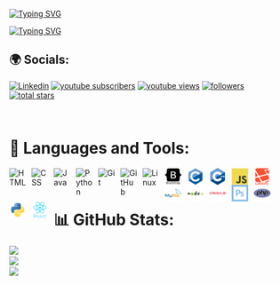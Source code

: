 
[![Typing SVG](https://readme-typing-svg.demolab.com?font=Operator+Mono&weight=900&size=30&duration=1&pause=1&center=true&vCenter=true&repeat=false&width=1000&lines=Jaymin+Gohil)](https://git.io/typing-svg)

<!-- SVG Typing description -->
[![Typing SVG](https://readme-typing-svg.demolab.com?font=Operator+Mono&weight=900&size=26&pause=1000&center=true&vCenter=true&width=1000&lines=BSCit+Ty+Student++%F0%9F%91%A8%F0%9F%8F%BB%E2%80%8D%F0%9F%8E%93;Studying+At+GLS+University+In+Ahmedabad++%F0%9F%8E%93;Casual+Gamer++%F0%9F%8E%AE;Learning+New+Things++%F0%9F%92%BC;Passionate+coder+and+learner+%F0%9F%A4%93%F0%9F%92%BB)](https://git.io/typing-svg)

<!-- Socials -->
## 🌍 Socials:

<p align="left">
  <a href="https://linkedin.com/in/">
    <img
      alt="Linkedin"
      title="LinkedIn"
      src="https://img.shields.io/badge/LinkedIn-%230077B5.svg?logo=linkedin&logoColor=white&style=for-the-badge&label"
  /></a>
  <a href="https://www.youtube.com/@XoTiCGamer?sub_confirmation=1">
    <img
      alt="youtube subscribers"
      title="Subscribe to my YouTube channel"
      src="https://custom-icon-badges.demolab.com/youtube/channel/subscribers/UCwplxM-e-kUQmn66CapVz9Q?color=%23E05D44&label=SUBSCRIBE&logo=video&logoColor=white&style=for-the-badge&labelColor=CE4630"
  /></a>
  <a href="https://www.youtube.com/@XoTiCGamer?sub_confirmation=1">
    <img
      alt="youtube views"
      title="YouTube views"
      src="https://custom-icon-badges.demolab.com/youtube/channel/views/UCwplxM-e-kUQmn66CapVz9Q?color=%23E1AD0E&logo=eye&logoColor=white&style=for-the-badge&labelColor=C79600"
  /></a>
  <a href="https://github.com/x0tic0p?tab=followers">
    <img
      alt="followers"
      title="Follow me on Github"
      src="https://custom-icon-badges.demolab.com/github/followers/x0tic0p?color=236ad3&labelColor=1155ba&style=for-the-badge&logo=person-add&label=Follow&logoColor=white"
  /></a>
  <a href="https://github.com/x0tic0p?tab=repositories&sort=stargazers">
    <img
      alt="total stars"
      title="Total stars on GitHub"
      src="https://custom-icon-badges.demolab.com/github/stars/x0tic0p?color=55960c&style=for-the-badge&labelColor=488207&logo=star"
  /></a>
</p>

<br />


# 🧰 Languages and Tools:

<div>
  <img align="left" alt="HTML" width="30px" style="padding-right:10px;" src="https://cdn.jsdelivr.net/gh/devicons/devicon/icons/html5/html5-plain.svg" />
  <img align="left" alt="CSS" width="30px" style="padding-right:10px;" src="https://cdn.jsdelivr.net/gh/devicons/devicon/icons/css3/css3-plain.svg" />
  <img align="left" alt="Java" width="30px" style="padding-right:10px;" src="https://cdn.jsdelivr.net/gh/devicons/devicon/icons/java/java-original.svg"/>
  <img align="left" alt="Python" width="30px" style="padding-right:10px;" src="https://cdn.jsdelivr.net/gh/devicons/devicon/icons/python/python-plain.svg" />
  <img align="left" alt="Git" width="30px" style="padding-right:10px;" src="https://cdn.jsdelivr.net/gh/devicons/devicon/icons/git/git-original.svg" />
  <img align="left" alt="GitHub" width="30px" style="padding-right:10px;" src="https://cdn.jsdelivr.net/gh/devicons/devicon/icons/github/github-original.svg" />
  <img align="left" alt="Linux" width="30px" style="padding-right:10px;" src="https://cdn.jsdelivr.net/gh/devicons/devicon/icons/linux/linux-original.svg" />
  <img align="left" alt="Bootstrap" width="30px" style="padding-right:10px;" src="https://raw.githubusercontent.com/devicons/devicon/master/icons/bootstrap/bootstrap-plain-wordmark.svg" />
  <img align="left" alt="C" width="30px" style="padding-right:10px;" src="https://raw.githubusercontent.com/devicons/devicon/master/icons/c/c-original.svg" />
  <img align="left" alt="C++" width="30px" style="padding-right:10px;" src="https://raw.githubusercontent.com/devicons/devicon/master/icons/cplusplus/cplusplus-original.svg" />
  <img align="left" alt="javascript" width="30px" style="padding-right:10px;" src="https://raw.githubusercontent.com/devicons/devicon/master/icons/javascript/javascript-original.svg" />
  <img align="left" alt="laravel" width="30px" style="padding-right:10px;" src="https://raw.githubusercontent.com/devicons/devicon/master/icons/laravel/laravel-plain-wordmark.svg" />
  <img align="left" alt="MySQL" width="30px" style="padding-right:10px;" src="https://raw.githubusercontent.com/devicons/devicon/master/icons/mysql/mysql-original-wordmark.svg" />
  <img align="left" alt="Node.js" width="30px" style="padding-right:10px;" src="https://raw.githubusercontent.com/devicons/devicon/master/icons/nodejs/nodejs-original-wordmark.svg" />
  <img align="left" alt="Oracle" width="30px" style="padding-right:10px;" src="https://raw.githubusercontent.com/devicons/devicon/master/icons/oracle/oracle-original.svg" />
  <img align="left" alt="Photoshop" width="30px" style="padding-right:10px;" src="https://raw.githubusercontent.com/devicons/devicon/master/icons/photoshop/photoshop-line.svg" />
  <img align="left" alt="PHP" width="30px" style="padding-right:10px;" src="https://raw.githubusercontent.com/devicons/devicon/master/icons/php/php-original.svg" />
  <img align="left" alt="Python" width="30px" style="padding-right:10px;" src="https://raw.githubusercontent.com/devicons/devicon/master/icons/python/python-original.svg" />
  <img align="left" alt="React.js" width="30px" style="padding-right:10px;" src="https://raw.githubusercontent.com/devicons/devicon/master/icons/react/react-original-wordmark.svg" />
  
</div>

<br /><br />

# 📊 GitHub Stats:

![](https://github-readme-stats.vercel.app/api?username=x0tic0p&theme=radical&hide_border=false&include_all_commits=true&count_private=false)<br/>
![](https://github-readme-streak-stats.herokuapp.com/?user=x0tic0p&theme=radical&hide_border=false)<br/>
![](https://github-readme-stats.vercel.app/api/top-langs/?username=x0tic0p&theme=radical&hide_border=false&include_all_commits=true&count_private=false&layout=compact)
